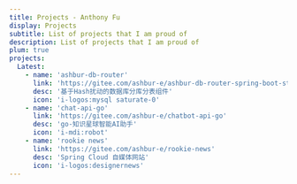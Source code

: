 ```yaml
---
title: Projects - Anthony Fu
display: Projects
subtitle: List of projects that I am proud of
description: List of projects that I am proud of
plum: true
projects:
  Latest:
    - name: 'ashbur-db-router'
      link: 'https://gitee.com/ashbur-e/ashbur-db-router-spring-boot-starter'
      desc: '基于Hash扰动的数据库分库分表组件'
      icon: 'i-logos:mysql saturate-0'
    - name: 'chat-api-go'
      link: 'https://gitee.com/ashbur-e/chatbot-api-go'
      desc: 'go-知识星球智能AI助手'
      icon: 'i-mdi:robot'
    - name: 'rookie news'
      link: 'https://gitee.com/ashbur-e/rookie-news'
      desc: 'Spring Cloud 自媒体网站'
      icon: 'i-logos:designernews'
---
```


<ListProjects :projects="frontmatter.projects" />
